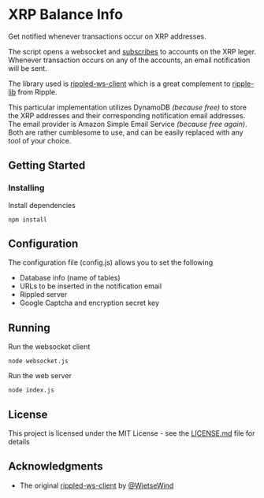 # XRP Balance Info

Get notified whenever transactions occur on XRP addresses.

The script opens a websocket and [subscribes](https://ripple.com/build/rippled-apis/#subscribe) to accounts on the XRP leger. Whenever transaction occurs on any of the accounts, an email notification will be sent.

The library used is [rippled-ws-client](https://github.com/WietseWind/rippled-ws-client) which is a great complement to [ripple-lib](https://github.com/ripple/ripple-lib) from Ripple.

This particular implementation utilizes DynamoDB _(because free)_ to store the XRP addresses and their corresponding notification email addresses. 
The email provider is Amazon Simple Email Service _(because free again)_. 
Both are rather cumblesome to use, and can be easily replaced with any tool of your choice.

## Getting Started

### Installing

Install dependencies

```
npm install
```

## Configuration

The configuration file (config.js) allows you to set the following

* Database info (name of tables)
* URLs to be inserted in the notification email
* Rippled server
* Google Captcha and encryption secret key


## Running

Run the websocket client
```
node websocket.js
```

Run the web server
```
node index.js
```

## License

This project is licensed under the MIT License - see the [LICENSE.md](LICENSE.md) file for details

## Acknowledgments

* The original [rippled-ws-client](https://github.com/WietseWind/rippled-ws-client) by [@WietseWind](https://twitter.com/WietseWind)

